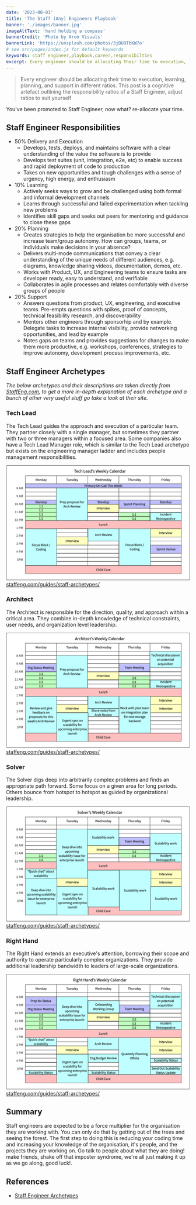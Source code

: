 ```yaml
---
date: '2023-08-01'
title: 'The Staff (Any) Engineers Playbook'
banner: './images/banner.jpg'
imageAltText: 'hand holding a compass'
bannerCredit: 'Photo by Aron Visuals'
bannerLink: 'https://unsplash.com/photos/3jBU9TbKW7o'
# see src/pages/index.js for default keywords
keywords: staff engineer,playbook,career,responsibilties
excerpt: Every engineer should be allocating their time to execution, learning, planning, and support in different ratios. This post is a cognitive artefact outlining the responsibility ratios of a Staff Engineer, adjust ratios to suit yourself.
---
```


> Every engineer should be allocating their time to execution, learning, planning, and support in different ratios. This post is a cognitive artefact outlining the responsibility ratios of a Staff Engineer, adjust ratios to suit yourself

You've been promoted to Staff Engineer, now what? re-allocate your time.

## Staff Engineer Responsibilities

- 50% Delivery and Execution 
    - Develops, tests, deploys, and maintains software with a clear understanding of the value the software is to provide
    - Develops test suites (unit, integration, e2e, etc) to enable success and rapid deployment of code to production
    - Takes on new opportunities and tough challenges with a sense of urgency, high energy, and enthusiasm
- 10% Learning
    - Actively seeks ways to grow and be challenged using both formal and informal development channels
    - Learns through successful and failed experimentation when tackling new problems
    - Identifies skill gaps and seeks out peers for mentoring and guidance to close these gaps
- 20% Planning
    - Creates strategies to help the organisation be more successful and increase team/group autonomy. How can groups, teams, or individuals make decisions in your absence? 
    - Delivers multi-mode communications that convey a clear understanding of the unique needs of different audiences, e.g. diagrams, knowledge sharing videos, documentation, demos, etc.
    - Works with Product, UX, and Engineering teams to ensure tasks are developer ready, easy to understand, and verifiable
    - Collaborates in agile processes and relates comfortably with diverse groups of people
- 20% Support
    - Answers questions from product, UX, engineering, and executive teams. Pre-empts questions with spikes, proof of concepts, technical feasibility research, and discoverability
    - Mentors other engineers through sponsorhip and by example. Delegate tasks to increase internal visibility, provide networking opportunities, and lead by example
    - Notes gaps on teams and provides suggestions for changes to make them more productive, e.g. workshops, conferences, strategies to improve autonomy, development process improvements, etc.


## Staff Engineer Archetypes

*The below archetypes and their descriptions are taken directly from [StaffEng.com](https://staffeng.com/guides/staff-archetypes/), to get a more in-depth explanation of each archetype and a bunch of other very useful stuff go take a look at their site.*


### Tech Lead

The Tech Lead guides the approach and execution of a particular team. They partner closely with a single manager, but sometimes they partner with two or three managers within a focused area. Some companies also have a Tech Lead Manager role, which is similar to the Tech Lead archetype but exists on the engineering manager ladder and includes people management responsibilities.

![](./images/TechLeadCalendar.png)
[staffeng.com/guides/staff-archetypes/](https://staffeng.com/guides/staff-archetypes/)

### Architect

The Architect is responsible for the direction, quality, and approach within a critical area. They combine in-depth knowledge of technical constraints, user needs, and organization level leadership.

![](./images/ArchitectCalendar.png)
[staffeng.com/guides/staff-archetypes/](https://staffeng.com/guides/staff-archetypes/)

### Solver

The Solver digs deep into arbitrarily complex problems and finds an appropriate path forward. Some focus on a given area for long periods. Others bounce from hotspot to hotspot as guided by organizational leadership.

![](./images/SolverCalendar.png)
[staffeng.com/guides/staff-archetypes/](https://staffeng.com/guides/staff-archetypes/)

### Right Hand

The Right Hand extends an executive's attention, borrowing their scope and authority to operate particularly complex organizations. They provide additional leadership bandwidth to leaders of large-scale organizations.

![](./images/RightHandCalendar.png)
[staffeng.com/guides/staff-archetypes/](https://staffeng.com/guides/staff-archetypes/)


## Summary

Staff engineers are expected to be a force multiplier for the organisation they are working with. You can only do that by getting out of the trees and seeing the forest. The first step to doing this is reducing your coding time and increasing your knowledge of the organisation, it's people, and the projects they are working on. Go talk to people about what they are doing! make friends, shake off that imposter syndrome, we're all just making it up as we go along, good luck!.

## References

- [Staff Engineer Archetypes](https://staffeng.com/guides/staff-archetypes/)